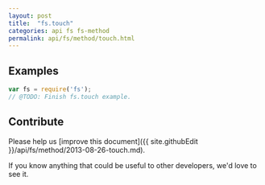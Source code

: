 ```yaml
---
layout: post
title:  "fs.touch"
categories: api fs fs-method
permalink: api/fs/method/touch.html
---
```


## Examples

```javascript
var fs = require('fs');
// @TODO: Finish fs.touch example.
```

## Contribute

Please help us [improve this document]({{ site.githubEdit }}/api/fs/method/2013-08-26-touch.md).

If you know anything that could be useful to other developers, we'd love to see it.



